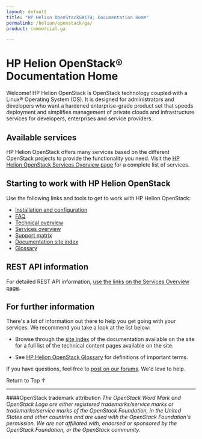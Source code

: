 ```yaml
---
layout: default
title: "HP Helion OpenStack&#174; Documentation Home"
permalink: /helion/openstack/ga/
product: commercial.ga

---
```

<!--UNDER REVISION-->


<script>

function PageRefresh {
onLoad="window.refresh"
}

PageRefresh();

</script>

# HP Helion OpenStack&#174; Documentation Home

Welcome! HP Helion OpenStack is OpenStack technology coupled with a Linux&#174; Operating System (OS). It is designed for administrators and developers who want a hardened enterprise-grade product set that speeds deployment and simplifies management of private clouds and infrastructure services for developers, enterprises and service providers.

<!--This page covers the following topics:
* [Available Services](#services)
* [Starting to work with HP Helion OpenStack](#start)
* [REST API information](#api)
* [For further information](furtherinfo)
-->

## Available services 

HP Helion OpenStack offers many services based on the different OpenStack projects to provide the functionality you need. Visit the [HP Helion OpenStack Services Overview page](/helion/openstack/ga/services/overview/) for a complete list of services.

## Starting to work with HP Helion OpenStack 

Use the following links and tools to get to work with HP Helion OpenStack:

* [Installation and configuration](/helion/openstack/ga/install-overview/) 
* [FAQ](/helion/openstack/ga/faq/)
* [Technical overview](/helion/openstack/ga/technical-overview/)
* [Services overview](/helion/openstack/ga/services/overview/)
* [Support matrix](/helion/openstack/ga/support-matrix/)
* [Documentation site index](/helion/openstack/ga/siteindex/)
* [Glossary](/helion/openstack/ga/glossary/)

## REST API information 

For detailed REST API information, [use the links on the Services Overview page](/helion/openstack/ga/services/overview/). 

## For further information 

There's a lot of information out there to help you get going with your services. We recommend you take a look at the list below:

* Browse through the [site index](/helion/openstack/ga/siteindex/) of the documentation available on the site for a full list of the technical content pages available on the site.

* See [HP Helion OpenStack Glossary](/helion/openstack/ga/glossary/) for definitions of important terms.

If you have questions, feel free to [post on our forums](https://connect.hpcloud.com/). We'd love to help.

<a href="#top" style="padding:14px 0px 14px 0px; text-decoration: none;"> Return to Top &#8593; </a>

----
####OpenStack trademark attribution
*The OpenStack Word Mark and OpenStack Logo are either registered trademarks/service marks or trademarks/service marks of the OpenStack Foundation, in the United States and other countries and are used with the OpenStack Foundation's permission. We are not affiliated with, endorsed or sponsored by the OpenStack Foundation, or the OpenStack community.*